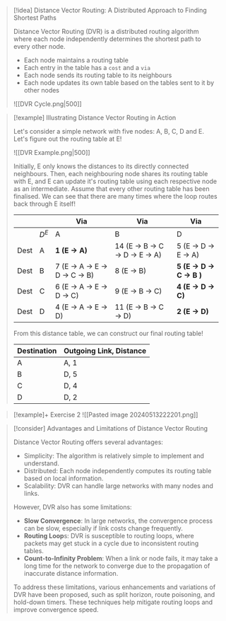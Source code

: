 > [!idea] Distance Vector Routing: A Distributed Approach to Finding Shortest Paths
> 
> Distance Vector Routing (DVR) is a distributed routing algorithm where each node independently determines the shortest path to every other node.
> - Each node maintains a routing table
> - Each entry in the table has a `cost` and a `via`
> - Each node sends its routing table to its neighbours
> - Each node updates its own table based on the tables sent to it by other nodes
> 
> ![[DVR Cycle.png|500]]

> [!example] Illustrating Distance Vector Routing in Action
>
> Let's consider a simple network with five nodes: A, B, C, D and E. Let's figure out the routing table at E!
>
>![[DVR Example.png|500]]
>
> Initially, E only knows the distances to its directly connected neighbours. Then, each neighbouring node shares its routing table with E, and E can update it's routing table using each respective node as an intermediate. Assume that every other routing table has been finalised. We can see that there are many times where the loop routes back through E itself!
>
>| | | Via | Via | Via |
>| ---- | ----- | ------------------------------ | -------------------------------- | ----------------------------- |
>| | $D^E$ | A | B | D |
>| Dest | A | **1 (E -> A)** | 14 (E -> B -> C -> D -> E -> A) | 5 (E -> D -> E -> A) |
>| Dest | B | 7 (E -> A -> E -> D -> C -> B) | 8 (E -> B) | **5** **(E -> D -> C -> B )** |
>| Dest | C | 6 (E -> A -> E -> D -> C) | 9 (E -> B -> C) | **4** **(E -> D -> C)** |
>| Dest | D | 4 (E -> A -> E -> D) | 11 (E -> B -> C -> D) | **2** **(E -> D)** |
>
>From this distance table, we can construct our final routing table!
>
>| Destination | Outgoing Link, Distance |
>| ----------- | ----------------------- |
>| A | A, 1 |
>| B | D, 5 |
>| C | D, 4 |
>| D | D, 2 |


> [!example]+ Exercise 2
> ![[Pasted image 20240513222201.png]]



> [!consider] Advantages and Limitations of Distance Vector Routing
> 
> Distance Vector Routing offers several advantages:
> - Simplicity: The algorithm is relatively simple to implement and understand.
> - Distributed: Each node independently computes its routing table based on local information.
> - Scalability: DVR can handle large networks with many nodes and links.
> 
> However, DVR also has some limitations:
> - **Slow Convergence**: In large networks, the convergence process can be slow, especially if link costs change frequently.
> - **Routing Loop**s: DVR is susceptible to routing loops, where packets may get stuck in a cycle due to inconsistent routing tables.
> - **Count-to-Infinity Problem**: When a link or node fails, it may take a long time for the network to converge due to the propagation of inaccurate distance information.
> 
> To address these limitations, various enhancements and variations of DVR have been proposed, such as split horizon, route poisoning, and hold-down timers. These techniques help mitigate routing loops and improve convergence speed.
